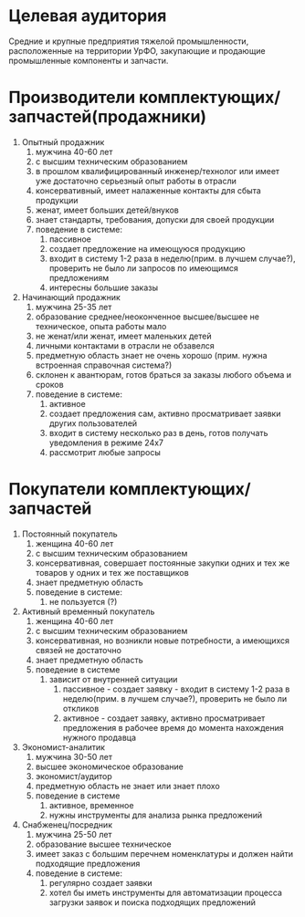 # Целевая аудитория

Средние и крупные предприятия тяжелой промышленности, расположенные на территории УрФО, закупающие и продающие 
промышленные компоненты и запчасти.

# Производители комплектующих/запчастей(продажники)
1. Опытный продажник
   1. мужчина 40-60 лет
   2. с высшим техническим образованием
   3. в прошлом квалифицированный инженер/технолог или имеет уже достаточно серьезный опыт работы в отрасли
   4. консервативный, имеет налаженные контакты для сбыта продукции
   5. женат, имеет больших детей/внуков
   6. знает стандарты, требования, допуски для своей продукции
   7. поведение в системе:
      1. пассивное
      2. создает предложение на имеющуюся продукцию
      3. входит в систему 1-2 раза в неделю(прим. в лучшем случае?), проверить не было ли запросов по имеющимся предложениям
      4. интересны большие заказы
2. Начинающий продажник
   1. мужчина 25-35 лет
   2. образование среднее/неоконченное высшее/высшее не техническое, опыта работы мало
   3. не женат/или женат, имеет маленьких детей
   4. личными контактами в отрасли не обзавелся
   5. предметную область знает не очень хорошо (прим. нужна встроенная справочная система?)
   6. склонен к авантюрам, готов браться за заказы любого объема и сроков
   7. поведение в системе:
      1. активное
      2. создает предложения сам, активно просматривает заявки других пользователей
      3. входит в систему несколько раз в день, готов получать уведомления в режиме 24x7
      4. рассмотрит любые запросы

# Покупатели комплектующих/запчастей
1. Постоянный покупатель
   1. женщина 40-60 лет
   2. с высшим техническим образованием
   3. консервативная, совершает постоянные закупки одних и тех же товаров у одних и тех же поставщиков 
   4. знает предметную область 
   5. поведение в системе:
      1. не пользуется (?)
2. Активный временный покупатель
   1. женщина 40-60 лет
   2. с высшим техническим образованием
   3. консервативная, но возникли новые потребности, а имеющихся связей не достаточно
   4. знает предметную область
   5. поведение в системе
      1. зависит от внутренней ситуации
         1. пассивное - создает заявку - входит в систему 1-2 раза в неделю(прим. в лучшем случае?), проверить не было ли откликов
         2. активное - создает заявку, активно просматривает предложения в рабочее время до момента нахождения нужного продавца
3. Экономист-аналитик
   1. мужчина 30-50 лет
   2. высшее экономическое образование
   3. экономист/аудитор
   4. предметную область не знает или знает плохо
   5. поведение в системе
      1. активное, временное
      2. нужны инструменты для анализа рынка предложений
4. Снабженец/посредник
   1. мужчина 25-50 лет
   2. образование высшее техническое
   3. имеет заказ с большим перечнем номенклатуры и должен найти подходящие предложения 
   4. поведение в системе:
      1. регулярно создает заявки
      2. хотел бы иметь инструменты для автоматизации процесса загрузки заявок и поиска подходящих предложений